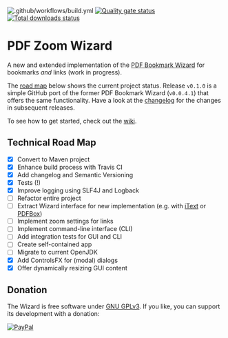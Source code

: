 ![.github/workflows/build.yml](https://github.com/beatngu13/pdf-zoom-wizard/workflows/.github/workflows/build.yml/badge.svg)
[![Quality gate status](https://sonarcloud.io/api/project_badges/measure?project=com.github.beatngu13%3Apdfzoomwizard&metric=alert_status)](https://sonarcloud.io/dashboard?id=com.github.beatngu13%3Apdfzoomwizard)
[![Total downloads status](https://img.shields.io/github/downloads/beatngu13/pdf-zoom-wizard/total.svg?style=flat)](https://github.com/beatngu13/pdf-zoom-wizard/releases)

# PDF Zoom Wizard

A new and extended implementation of the [PDF Bookmark Wizard](https://bitbucket.org/beatngu13/pdfbookmarkwizard/) for bookmarks *and* links (work in progress).

The [road map](#road-map) below shows the current project status. Release `v0.1.0` is a simple GitHub port of the former PDF Bookmark Wizard (`v0.0.4.1`) that offers the same functionality. Have a look at the [changelog](https://github.com/beatngu13/pdf-zoom-wizard/blob/master/CHANGELOG.md) for the changes in subsequent releases.

To see how to get started, check out the [wiki](https://github.com/beatngu13/pdf-zoom-wizard/wiki/).

## Technical Road Map

- [x] Convert to Maven project
- [x] Enhance build process with Travis CI
- [x] Add changelog and Semantic Versioning
- [x] Tests (!)
- [x] Improve logging using SLF4J and Logback
- [ ] Refactor entire project
- [ ] Extract Wizard interface for new implementation (e.g. with [iText](https://itextpdf.com/) or [PDFBox](https://pdfbox.apache.org/))
- [ ] Implement zoom settings for links
- [ ] Implement command-line interface (CLI)
- [ ] Add integration tests for GUI and CLI
- [ ] Create self-contained app
- [ ] Migrate to current OpenJDK
- [x] Add ControlsFX for (modal) dialogs
- [x] Offer dynamically resizing GUI content

## Donation

The Wizard is free software under [GNU GPLv3](https://gnu.org/licenses/gpl-3.0.en.html). If you like, you can support its development with a donation:

[![PayPal](https://paypalobjects.com/en_US/i/btn/btn_donate_LG.gif)](https://paypal.com/cgi-bin/webscr?cmd=_s-xclick&hosted_button_id=SYDFV6342B4T4)
